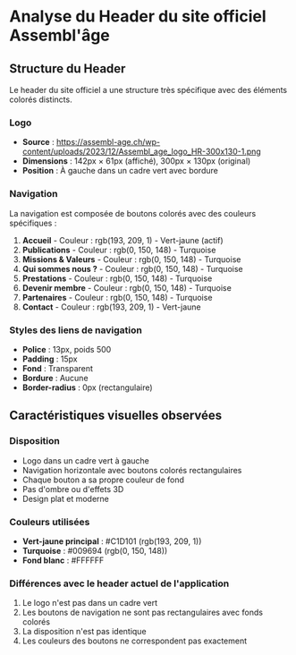 # Analyse du Header du site officiel Assembl'âge

## Structure du Header

Le header du site officiel a une structure très spécifique avec des éléments colorés distincts.

### Logo
- **Source** : https://assembl-age.ch/wp-content/uploads/2023/12/Assembl_age_logo_HR-300x130-1.png
- **Dimensions** : 142px × 61px (affiché), 300px × 130px (original)
- **Position** : À gauche dans un cadre vert avec bordure

### Navigation
La navigation est composée de boutons colorés avec des couleurs spécifiques :

1. **Accueil** - Couleur : rgb(193, 209, 1) - Vert-jaune (actif)
2. **Publications** - Couleur : rgb(0, 150, 148) - Turquoise
3. **Missions & Valeurs** - Couleur : rgb(0, 150, 148) - Turquoise
4. **Qui sommes nous ?** - Couleur : rgb(0, 150, 148) - Turquoise
5. **Prestations** - Couleur : rgb(0, 150, 148) - Turquoise
6. **Devenir membre** - Couleur : rgb(0, 150, 148) - Turquoise
7. **Partenaires** - Couleur : rgb(0, 150, 148) - Turquoise
8. **Contact** - Couleur : rgb(193, 209, 1) - Vert-jaune

### Styles des liens de navigation
- **Police** : 13px, poids 500
- **Padding** : 15px
- **Fond** : Transparent
- **Bordure** : Aucune
- **Border-radius** : 0px (rectangulaire)

## Caractéristiques visuelles observées

### Disposition
- Logo dans un cadre vert à gauche
- Navigation horizontale avec boutons colorés rectangulaires
- Chaque bouton a sa propre couleur de fond
- Pas d'ombre ou d'effets 3D
- Design plat et moderne

### Couleurs utilisées
- **Vert-jaune principal** : #C1D101 (rgb(193, 209, 1))
- **Turquoise** : #009694 (rgb(0, 150, 148))
- **Fond blanc** : #FFFFFF

### Différences avec le header actuel de l'application
1. Le logo n'est pas dans un cadre vert
2. Les boutons de navigation ne sont pas rectangulaires avec fonds colorés
3. La disposition n'est pas identique
4. Les couleurs des boutons ne correspondent pas exactement
